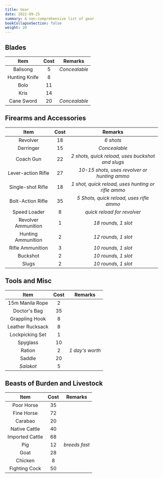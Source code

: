 ```yaml
---
title: Gear
date: 2022-09-25
summary: A non-comprehensive list of gear
bookCollapseSection: false
weight: 20
---
```


## Blades

|     Item      | Cost |    Remarks    |
|:-------------:|:----:|:-------------:|
|   Balisong    |  5   | *Concealable* |
| Hunting Knife |  8   |               |
|     Bolo      |  11  |               |
|     Kris      |  14  |               |
|  Cane Sword   |  20  | *Concealable* |

## Firearms and Accessories

|        Item         | Cost |                      Remarks                       |
|:-------------------:|:----:|:--------------------------------------------------:|
|      Revolver       |  18  |                     *6 shots*                      |
|      Derringer      |  15  |                   *Concealable*                    |
|      Coach Gun      |  22  |  *2 shots, quick reload, uses buckshot and slugs*  |
| Lever-action Rifle  |  27  |    *10-15 shots, uses revolver or hunting ammo*    |
|  Single-shot Rifle  |  18  | *1 shot, quick reload, uses hunting or rifle ammo* |
|  Bolt-Action Rifle  |  35  |      *5 Shots, quick reload, uses rifle ammo*      |
|    Speed Loader     |  8   |            *quick reload for revolver*             |
| Revolver Ammunition |  1   |                *18 rounds, 1 slot*                 |
| Hunting Ammunition  |  2   |                *12 rounds, 1 slot*                 |
|  Rifle Ammunition   |  3   |                *10 rounds, 1 slot*                 |
|      Buckshot       |  2   |                *10 rounds, 1 slot*                 |
|        Slugs        |  2   |                *10 rounds, 1 slot*                 |

## Tools and Misc

|       Item       | Cost |     Remarks     |
|:----------------:|:----:|:---------------:|
| 15m Manila Rope  |  2   |                 |
|   Doctor's Bag   |  35  |                 |
|  Grappling Hook  |  8   |                 |
| Leather Rucksack |  8   |                 |
| Lockpicking Set  |  1   |                 |
|     Spyglass     |  10  |                 |
|      Ration      |  2   | *1 day's worth* |
|      Saddle      |  20  |                 |
|    *Salakot*     |  5   |                 |

## Beasts of Burden and Livestock

|      Item       | Cost |    Remarks    |
|:---------------:|:----:|:-------------:|
|   Poor Horse    |  35  |               |
|   Fine Horse    |  72  |               |
|     Carabao     |  20  |               |
|  Native Cattle  |  40  |               |
| Imported Cattle |  68  |               |
|       Pig       |  12  | *breeds fast* |
|      Goat       |  28  |               |
|     Chicken     |  8   |               |
|  Fighting Cock  |  50  |               |